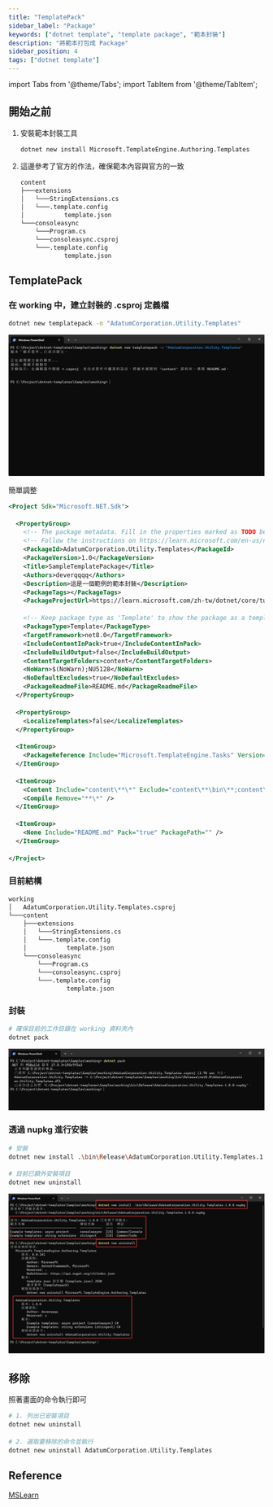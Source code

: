 ```yaml
---
title: "TemplatePack"
sidebar_label: "Package"
keywords: ["dotnet template", "template package", "範本封裝"]
description: "將範本打包成 Package"
sidebar_position: 4
tags: ["dotnet template"]
---
```


import Tabs from '@theme/Tabs';
import TabItem from '@theme/TabItem';

## 開始之前

1. 安裝範本封裝工具
   ```sh
   dotnet new install Microsoft.TemplateEngine.Authoring.Templates
   ```

2. 這邊參考了官方的作法，確保範本內容與官方的一致
    ```
    content
    ├───extensions
    │   └───StringExtensions.cs
    │   └───.template.config
    │           template.json
    └───consoleasync
        └───Program.cs
        └───consoleasync.csproj
        └───.template.config
                template.json
    ```

## TemplatePack

### 在 working 中，建立封裝的 .csproj 定義檔

```sh
dotnet new templatepack -n "AdatumCorporation.Utility.Templates"
```

![](img/2024-02-12-16-35-54.png)

簡單調整
```xml
<Project Sdk="Microsoft.NET.Sdk">

  <PropertyGroup>
    <!-- The package metadata. Fill in the properties marked as TODO below -->
    <!-- Follow the instructions on https://learn.microsoft.com/en-us/nuget/create-packages/package-authoring-best-practices -->
    <PackageId>AdatumCorporation.Utility.Templates</PackageId>
    <PackageVersion>1.0</PackageVersion>
    <Title>SampleTemplatePackage</Title>
    <Authors>deverqqqq</Authors>
    <Description>這是一個範例的範本封裝</Description>
    <PackageTags></PackageTags>
    <PackageProjectUrl>https://learn.microsoft.com/zh-tw/dotnet/core/tutorials/cli-templates-create-template-package?pivots=dotnet-8-0</PackageProjectUrl>

    <!-- Keep package type as 'Template' to show the package as a template package on nuget.org and make your template available in dotnet new search.-->
    <PackageType>Template</PackageType>
    <TargetFramework>net8.0</TargetFramework>
    <IncludeContentInPack>true</IncludeContentInPack>
    <IncludeBuildOutput>false</IncludeBuildOutput>
    <ContentTargetFolders>content</ContentTargetFolders>
    <NoWarn>$(NoWarn);NU5128</NoWarn>
    <NoDefaultExcludes>true</NoDefaultExcludes>
    <PackageReadmeFile>README.md</PackageReadmeFile>
  </PropertyGroup>

  <PropertyGroup>
    <LocalizeTemplates>false</LocalizeTemplates>
  </PropertyGroup>

  <ItemGroup>
    <PackageReference Include="Microsoft.TemplateEngine.Tasks" Version="*" PrivateAssets="all" IsImplicitlyDefined="true"/>
  </ItemGroup>

  <ItemGroup>
    <Content Include="content\**\*" Exclude="content\**\bin\**;content\**\obj\**" />
    <Compile Remove="**\*" />
  </ItemGroup>

  <ItemGroup>
    <None Include="README.md" Pack="true" PackagePath="" />
  </ItemGroup>

</Project>

```

### 目前結構

```
working
│   AdatumCorporation.Utility.Templates.csproj
└───content
    ├───extensions
    │   └───StringExtensions.cs
    │   └───.template.config
    │           template.json
    └───consoleasync
        └───Program.cs
        └───consoleasync.csproj
        └───.template.config
                template.json
```

### 封裝

```sh
# 確保目前的工作目錄在 working 資料夾內
dotnet pack
```

![](img/2024-02-12-17-15-34.png)

### 透過 nupkg 進行安裝

```sh
# 安裝
dotnet new install .\bin\Release\AdatumCorporation.Utility.Templates.1.0.0.nupkg

# 目前已額外安裝項目
dotnet new uninstall
```

![](img/2024-02-12-17-23-20.png)

## 移除

照著畫面的命令執行即可

```sh
# 1. 列出已安裝項目
dotnet new uninstall

# 2. 選取要移除的命令並執行
dotnet new uninstall AdatumCorporation.Utility.Templates
```

## Reference

[MSLearn](https://learn.microsoft.com/zh-tw/dotnet/core/tutorials/cli-templates-create-template-package?pivots=dotnet-8-0)


